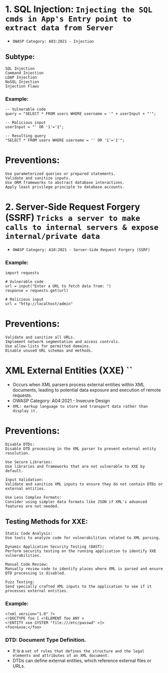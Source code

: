 # 1. SQL Injection: `Injecting the SQL cmds in App's Entry point to extract data from Server`
- `OWASP Category: A03:2021 - Injection`

## Subtype:
```
SQL Injection
Command Injection
LDAP Injection
NoSQL Injection
Injection Flaws
```

### Example:
```
-- Vulnerable code
query = "SELECT * FROM users WHERE username = '" + userInput + "'";

-- Malicious input
userInput = "' OR '1'='1";

-- Resulting query
"SELECT * FROM users WHERE username = '' OR '1'='1'";
```

# Preventions:
```
Use parameterized queries or prepared statements.
Validate and sanitize inputs.
Use ORM frameworks to abstract database interactions.
Apply least privilege principle to database accounts.
```

# 2. Server-Side Request Forgery (SSRF) `Tricks a server to make calls to internal servers & expose internal/private data`
- `OWASP Category: A10:2021 - Server-Side Request Forgery (SSRF)`

### Example:
```
import requests

# Vulnerable code
url = input("Enter a URL to fetch data from: ")
response = requests.get(url)

# Malicious input
url = "http://localhost/admin"
```

# Preventions:
```
Validate and sanitize all URLs.
Implement network segmentation and access controls.
Use allow-lists for permitted domains.
Disable unused URL schemas and methods.
```

# XML External Entities (XXE) ``
- Occurs when XML parsers process external entities within XML documents, leading to potential data exposure and execution of remote requests.
- OWASP Category: A04:2021 - Insecure Design
- `XML: markup language to store and transport data rather than display it. `

# Preventions:
```
Disable DTDs:
Disable DTD processing in the XML parser to prevent external entity resolution.

Use Secure Libraries:
Use libraries and frameworks that are not vulnerable to XXE by default.

Input Validation:
Validate and sanitize XML inputs to ensure they do not contain DTDs or external entities.

Use Less Complex Formats:
Consider using simpler data formats like JSON if XML's advanced features are not needed.
```

## Testing Methods for XXE:
```
Static Code Analysis:
Use tools to analyze code for vulnerabilities related to XML parsing.

Dynamic Application Security Testing (DAST):
Perform security testing on the running application to identify XXE vulnerabilities.

Manual Code Review:
Manually review code to identify places where XML is parsed and ensure DTD processing is disabled.

Fuzz Testing:
Send specially crafted XML inputs to the application to see if it processes external entities.
```

### Example:
```
<?xml version="1.0" ?>
<!DOCTYPE foo [ <!ELEMENT foo ANY >
<!ENTITY xxe SYSTEM "file:///etc/passwd" >]>
<foo>&xxe;</foo>
```

### DTD: Document Type Definition. 
- It is a `set of rules that defines the structure and the legal elements and attributes of an XML document.`
- DTDs can define external entities, which reference external files or URLs. 

